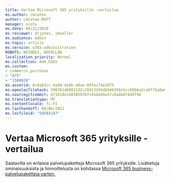 ```yaml
---
title: Vertaa Microsoft 365 yrityksille -vertailua
ms.author: cmcatee
author: cmcatee-MSFT
manager: scotv
ms.date: 04/21/2020
ms.reviewer: drjones, jmueller
ms.audience: Admin
ms.topic: article
ms.service: o365-administration
ROBOTS: NOINDEX, NOFOLLOW
localization_priority: Normal
ms.collection: Adm_O365
ms.custom:
- commerce_purchase
- "475"
- "1500026"
ms.assetid: 6c0a83cc-4ad4-4e6b-a8ae-89fec74e1675
ms.openlocfilehash: 598701d6883132c20d13345db846356a5cc89b6a2ca6f76a8a6a05c57e494f8b
ms.sourcegitcommit: d71b18e1403859fbfc45ddd9a57c8ab68f4d9f96
ms.translationtype: MT
ms.contentlocale: fi-FI
ms.lasthandoff: 08/06/2021
ms.locfileid: "54503197"
---
```

# <a name="compare-microsoft-365-for-business"></a>Vertaa Microsoft 365 yrityksille -vertailua

Saatavilla on erilaisia palvelupaketteja Microsoft 365 yrityksille. Lisätietoja ominaisuuksista ja hinnoittelusta on kohdassa [Microsoft 365 business-palvelupaketteja varten.](https://www.microsoft.com/microsoft-365/business/compare-all-microsoft-365-business-products)  